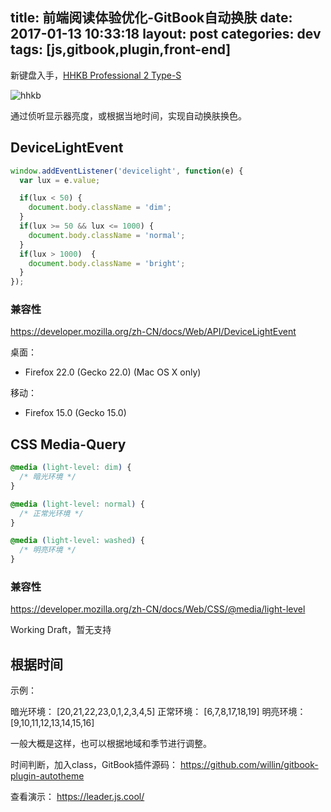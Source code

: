 title: 前端阅读体验优化-GitBook自动换肤
date: 2017-01-13 10:33:18
layout: post
categories: dev
tags: [js,gitbook,plugin,front-end]
---

新键盘入手，[HHKB Professional 2 Type-S](https://s.click.taobao.com/DCiWICx)

![hhkb](https://cloud.githubusercontent.com/assets/1890238/21916492/0384a92c-d97c-11e6-8a0d-8b4cf6e1b96d.jpg)

通过侦听显示器亮度，或根据当地时间，实现自动换肤换色。
<!-- more -->

## DeviceLightEvent

```js
window.addEventListener('devicelight', function(e) {
  var lux = e.value;

  if(lux < 50) {
    document.body.className = 'dim';
  }
  if(lux >= 50 && lux <= 1000) {
    document.body.className = 'normal';
  }
  if(lux > 1000)  {
    document.body.className = 'bright';
  } 
});
```

### 兼容性

<https://developer.mozilla.org/zh-CN/docs/Web/API/DeviceLightEvent>

桌面：

* Firefox 22.0 (Gecko 22.0) (Mac OS X only)

移动：

* Firefox 15.0 (Gecko 15.0)

## CSS Media-Query

```css
@media (light-level: dim) {
  /* 暗光环境 */
}

@media (light-level: normal) {
  /* 正常光环境 */
}

@media (light-level: washed) {
  /* 明亮环境 */
}
```

### 兼容性

<https://developer.mozilla.org/zh-CN/docs/Web/CSS/@media/light-level>

Working Draft，暂无支持

## 根据时间

示例：

暗光环境： [20,21,22,23,0,1,2,3,4,5]
正常环境： [6,7,8,17,18,19]
明亮环境： [9,10,11,12,13,14,15,16]

一般大概是这样，也可以根据地域和季节进行调整。

时间判断，加入class，GitBook插件源码： <https://github.com/willin/gitbook-plugin-autotheme>

查看演示： <https://leader.js.cool/>


